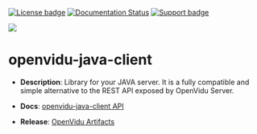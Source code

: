 [![License badge](https://img.shields.io/badge/license-Apache2-orange.svg)](http://www.apache.org/licenses/LICENSE-2.0)
[![Documentation Status](https://readthedocs.org/projects/openviduio-docs/badge/?version=stable)](https://docs.openvidu.io/en/stable/?badge=stable)
[![Support badge](https://img.shields.io/badge/support-sof-yellowgreen.svg)](https://groups.google.com/forum/#!forum/openvidu)

[![][OpenViduLogo]](https://openvidu.io)

openvidu-java-client
===

- **Description**: Library for your JAVA server. It is a fully compatible and simple alternative to the REST API exposed by OpenVidu Server.

- **Docs**: [openvidu-java-client API](https://docs.openvidu.io/en/stable/reference-docs/openvidu-java-client/)

- **Release**: [OpenVidu Artifacts](https://docs.openvidu.io/en/stable/releases/)

[OpenViduLogo]: https://secure.gravatar.com/avatar/5daba1d43042f2e4e85849733c8e5702?s=120
